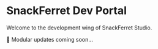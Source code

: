 # SnackFerret Dev Portal

Welcome to the development wing of SnackFerret Studio.

🔧 Modular updates coming soon...
